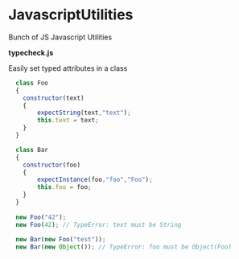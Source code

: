 # JavascriptUtilities
Bunch of JS Javascript Utilities

**typecheck.js**

Easily set typed attributes in a class

```javascript
  class Foo
  {
    constructor(text)
    {
        expectString(text,"text");
        this.text = text;
    }
  }

  class Bar
  {
    constructor(foo)
    {
        expectInstance(foo,"foo","Foo");
        this.foo = foo;
    }
  }
  
  new Foo("42");
  new Foo(42); // TypeError: text must be String
  
  new Bar(new Foo("test"));
  new Bar(new Object()); // TypeError: foo must be Object(Foo)
```
